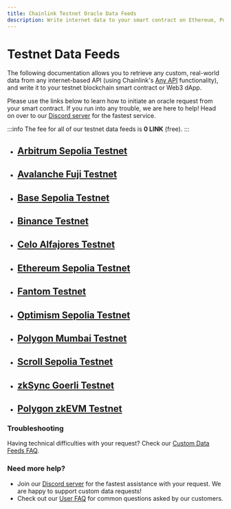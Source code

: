 ```yaml
---
title: Chainlink Testnet Oracle Data Feeds
description: Write internet data to your smart contract on Ethereum, Polygon, Arbitrum, Binance, Avalanche, Base, Optimism, Fantom, Gnosis, Celo, Scroll, Linea, and zkSync networks.
---
```


# Testnet Data Feeds

The following documentation allows you to retrieve any custom, real-world data from any internet-based API (using Chainlink's [Any API](https://docs.chain.link/any-api/introduction) functionality), and write it to your testnet blockchain smart contract or Web3 dApp. 

Please use the links below to learn how to initiate an oracle request from your smart contract. If you run into any trouble, we are here to help! Head on over to our [Discord server](https://discord.gg/Xs6SjqVPUA) for the fastest service.

:::info
The fee for all of our testnet data feeds is **0 LINK** (free).
:::

* ## [Arbitrum Sepolia Testnet](/services/direct-request-jobs/testnets/Arbitrum-Sepolia-Testnet-Jobs)
* ## [Avalanche Fuji Testnet](/services/direct-request-jobs/testnets/Avalanche-Fuji-Testnet-Jobs)
* ## [Base Sepolia Testnet](/services/direct-request-jobs/testnets/Base-Sepolia-Testnet-Jobs)
* ## [Binance Testnet](/services/direct-request-jobs/testnets/Binance-Testnet-Jobs)
* ## [Celo Alfajores Testnet](/services/direct-request-jobs/testnets/Celo-Alfajores-Testnet-Jobs)
* ## [Ethereum Sepolia Testnet](/services/direct-request-jobs/testnets/Ethereum-Sepolia-Testnet-Jobs)
* ## [Fantom Testnet](/services/direct-request-jobs/testnets/Fantom-Testnet-Jobs)
* ## [Optimism Sepolia Testnet](/services/direct-request-jobs/testnets/Optimism-Sepolia-Testnet-Jobs)
* ## [Polygon Mumbai Testnet](/services/direct-request-jobs/testnets/Polygon-Mumbai-Testnet-Jobs)
* ## [Scroll Sepolia Testnet](/services/direct-request-jobs/testnets/Scroll-Sepolia-Testnet-Jobs)
* ## [zkSync Goerli Testnet](/services/direct-request-jobs/testnets/zkSync-Goerli-Testnet-Jobs)
* ## [Polygon zkEVM Testnet](/services/direct-request-jobs/testnets/Polygon-zkEVM-Testnet-Jobs)

### Troubleshooting

Having technical difficulties with your request? Check our [Custom Data Feeds FAQ](/knowledgebase/faq/Chainlink-Users#custom-data-feeds).

### Need more help?

* Join our [Discord server](https://discord.gg/Xs6SjqVPUA) for the fastest assistance with your request. We are happy to support custom data requests!
* Check out our [User FAQ](/knowledgebase/faq/Chainlink-Users "FAQ - Chainlink Data Consumers") for common questions asked by our customers.